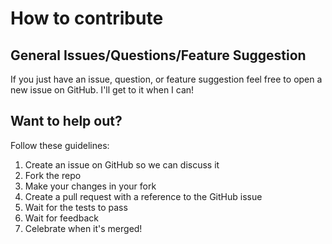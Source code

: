 # How to contribute

## General Issues/Questions/Feature Suggestion
If you just have an issue, question, or feature suggestion feel free to open a new issue on GitHub. I'll get to it when I can!

## Want to help out?
Follow these guidelines:

1. Create an issue on GitHub so we can discuss it
1. Fork the repo
1. Make your changes in your fork
1. Create a pull request with a reference to the GitHub issue
1. Wait for the tests to pass
1. Wait for feedback
1. Celebrate when it's merged!